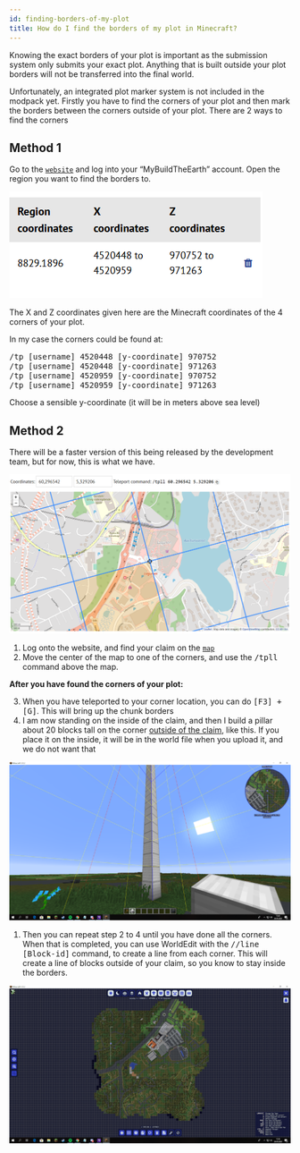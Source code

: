 ```yaml
---
id: finding-borders-of-my-plot
title: How do I find the borders of my plot in Minecraft?
---
```


Knowing the exact borders of your plot is important as the submission system only submits your exact plot. Anything that is built outside your plot borders will not be transferred into the final world.

Unfortunately, an integrated plot marker system is not included in the modpack yet.
Firstly you have to find the corners of your plot and then mark the borders between the corners outside of your plot.
There are 2 ways to find  the corners

## Method 1 

Go to the [`website`](https://buildtheearth.net) and log into your “MyBuildTheEarth” account.
Open the region you want to find the borders to.

![finding-borders-using-method1](../../../static/img/docs/finding-borders/method1.png)

The X and Z coordinates given here are the Minecraft coordinates of the 4 corners of your plot.

In my case the corners could be found at:

<kbd>/tp [username] 4520448 [y-coordinate] 970752</kbd>
<br />
<kbd>/tp [username] 4520448 [y-coordinate] 971263</kbd>
<br />
<kbd>/tp [username] 4520959 [y-coordinate] 970752</kbd>
<br />
<kbd>/tp [username] 4520959 [y-coordinate] 971263</kbd>

Choose a sensible y-coordinate (it will be in meters above sea level)

## Method 2 

There will be a faster version of this being released by the development team, but for now, this is what we have.

![finding-borders-using-method2](../../../static/img/docs/finding-borders/method2.png)

1. Log onto the website, and find your claim on the [`map`](https://buildtheearth.net/map)
2. Move the center of the map to one of the corners, and use the <kbd>/tpll</kbd> command above the map.

**After you have found the corners of your plot:**

3. When you have teleported to your corner location, you can do <kbd>[F3] + [G]</kbd>. This will bring up the chunk borders
4. I am now standing on the inside of the claim, and then I build a pillar about 20 blocks tall on the corner <u>outside of the claim</u>, like this. If you place it on the inside, it will be in the world file when you upload it, and we do not want that

![](../../../static/img/docs/finding-borders/demo1.png)

1. Then you can repeat step 2 to 4 until you have done all the corners. When that is completed, you can use WorldEdit with the <kbd>//line [Block-id]</kbd> command, to create a line from each corner. This will create a line of blocks outside of your claim, so you know to stay inside the borders.

![](../../../static/img/docs/finding-borders/demo2.png)
   
